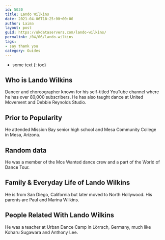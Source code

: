 ```yaml
---
id: 5020
title: Lando Wilkins
date: 2021-04-06T18:25:00+00:00
author: Laima
layout: post
guid: https://ukdataservers.com/lando-wilkins/
permalink: /04/06/lando-wilkins
tags:
- say thank you
category: Guides
---
```


* some text
{: toc}


## Who is Lando Wilkins
                  
                  
                  
Dancer and choreographer known for his self-titled YouTube channel where he has over 80,000 subscribers. He has also taught dance at United Movement and Debbie Reynolds Studio.
                  
              
            
              
            
                
                
                
## Prior to Popularity
                  
                  
                  
He attended Mission Bay senior high school and Mesa Community College in Mesa, Arizona.
                  
              
            
              
            
                
                
                
## Random data
                  
                  
                  
He was a member of the Mos Wanted dance crew and a part of the World of Dance Tour.
                  
              
            
              
            
                
                
                
## Family & Everyday Life of Lando Wilkins
                  
                  
                  
He is from San Diego, California but later moved to North Hollywood. His parents are Paul and Marina Wilkins.
                  
              
            
              
            
                
                
                
## People Related With Lando Wilkins
                  
                  
                  
He was a teacher at Urban Dance Camp in Lörrach, Germany, much like Koharu Sugawara and Anthony Lee.
                  
              
            
              
            
                
              
            
              
              
            
            
              
            
          
          
          
